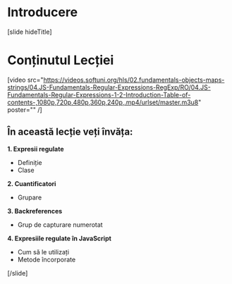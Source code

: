 # Introducere

[slide hideTitle]
# Conținutul Lecției

[video src="https://videos.softuni.org/hls/02.fundamentals-objects-maps-strings/04.JS-Fundamentals-Regular-Expressions-RegExp/RO/04.JS-Fundamentals-Regular-Expressions-1-2-Introduction-Table-of-contents-,1080p,720p,480p,360p,240p,.mp4/urlset/master.m3u8" poster="" /]

## În această lecție veți învăța:

**1. Expresii regulate**

- Definiție
- Clase

**2. Cuantificatori**

- Grupare

**3. Backreferences**

- Grup de capturare numerotat

**4. Expresiile regulate în JavaScript**

- Cum să le utilizați
- Metode încorporate

[/slide]
